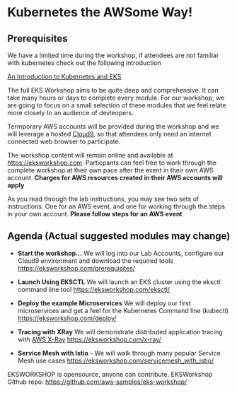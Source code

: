 # Kubernetes the AWSome Way!

## Prerequisites

We have a limited time during the workshop, if attendees are not familiar with kubernetes check out the following introduction

[An Introduction to Kubernetes and EKS](https://eksworkshop.com/introduction/)

 
The full EKS Workshop aims to be quite deep and comprehensive. It can take many hours or days to complete every module. For our workshop, we are going to focus on a small selection of these modules that we feel relate more closely to an audience of devleopers.

Termporary AWS accounts will be provided during the workshop and we will leverage a hosted [Cloud9](https://aws.amazon.com/cloud9/), so that attendees only need an internet connected web browser to participate. 

The workshop content will remain online and available at https://eksworkshop.com. Particpants can feel free to work through the complete workshop at their own pace after the event in their own AWS account. **Charges for AWS resources created in their AWS accounts will apply**

As you read through the lab instructions, you may see two sets of instructions. One for an AWS event, and one for working through the steps in your own account. **Please follow steps for an AWS event**

## Agenda (Actual suggested modules may change)

* **Start the workshop…** We will log into our Lab Accounts, configure our Cloud9 environment and download the required tools
https://eksworkshop.com/prerequisites/

* **Launch Using EKSCTL** We will launch an EKS cluster using the eksctl command line tool
https://eksworkshop.com/eksctl/
 

* **Deploy the example Microservices** We will deploy our first microservices and get a feel for the Kubernetes Command line (kubectl)
https://eksworkshop.com/deploy/
 
* **Tracing with XRay** We will demonstrate distributed application tracing with [AWS X-Ray](https://aws.amazon.com/xray/)
https://eksworkshop.com/x-ray/

* **Service Mesh with Istio** - We will walk through many popular Service Mesh use cases
https://eksworkshop.com/servicemesh_with_istio/
 

EKSWORKSHOP is opensource, anyone can contribute.
EKSWorkshop Github repo: https://github.com/aws-samples/eks-workshop/
